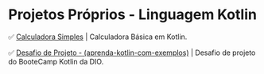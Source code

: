# Projetos Próprios - Linguagem Kotlin

✅ [Calculadora Simples](https://github.com/Carlos-CGS/ProjetosKotlin/tree/main/calculadora_simples_Kotlin-main) | Calculadora Básica em Kotlin. 
  
✅ [Desafio de Projeto - (aprenda-kotlin-com-exemplos)](https://github.com/Carlos-CGS/ProjetosKotlin/tree/main/aprenda-kotlin-com-exemplos-lab-main) | Desafio de projeto do BooteCamp Kotlin da DIO.

